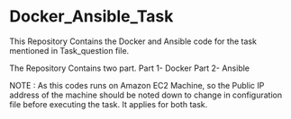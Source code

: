 # Docker_Ansible_Task
This Repository Contains the Docker and Ansible code for the task mentioned in Task_question file.

The Repository Contains two part. Part 1- Docker Part 2- Ansible

NOTE : As this codes runs on Amazon EC2 Machine, so the Public IP address of the machine should be noted down to change in configuration file before executing the task. It applies for both task.
